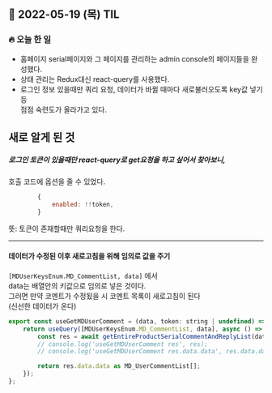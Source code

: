 ## 📆 2022-05-19 (목) TIL

### 🔥 오늘 한 일 <br>

- 홈페이지 serial페이지와 그 페이지를 관리하는 admin console의 페이지들을 완성했다.
- 상태 관리는 Redux대신 react-query를 사용했다.  
- 로그인 정보 있을때만 쿼리 요청, 데이터가 바뀔 때마다 새로불러오도록 key값 넣기 등   
점점 숙련도가 올라가고 있다. 

## 새로 알게 된 것  

##### 로그인 토큰이 있을때만 react-query로 get요청을 하고 싶어서 찾아보니,    
호출 코드에 옵션을 줄 수 있었다.   

```js
        {
            enabled: !!token,
        }
```

뜻: 토큰이 존재할때만 쿼리요청을 한다. 

<hr/>

#### 데이터가 수정된 이후 새로고침을 위해 임의로 값을 주기

```[MDUserKeysEnum.MD_CommentList, data]``` 에서  
data는 배열안의 키값으로 임의로 넣은 것이다.   
그러면 만약 코멘트가 수정됬을 시 코멘트 목록이 새로고침이 된다   
(신선한 데이터가 온다)  

  

```js
export const useGetMDUserComment = (data, token: string | undefined) => {
	return useQuery([MDUserKeysEnum.MD_CommentList, data], async () => {
		const res = await getEntireProductSerialCommentAndReplyList(data, token);
		// console.log('useGetMDUserComment res', res);
		// console.log('useGetMDUserComment res.data.data', res.data.data);

		return res.data.data as MD_UserCommentList[];
	});
};
```
